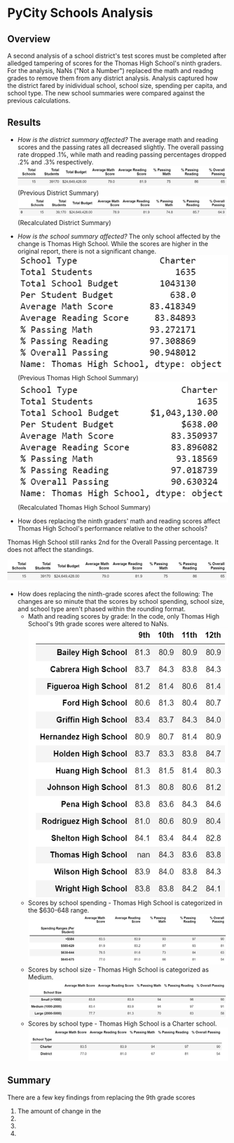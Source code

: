 # PyCity Schools Analysis

## Overview

A second analysis of a school district's test scores must be completed after alledged tampering of scores for the Thomas High School's ninth graders. For the analysis, NaNs ("Not a Number") replaced the math and readng grades to remove them from any district analysis. Analysis captured how the district fared by inidividual school, school size, spending per capita, and school type. The new school summaries were compared against the previous calculations. 

## Results
* *How is the district summary affected?* 
The average math and reading scores and the passing rates all decreased slightly. The overall passing rate dropped .1%, while math and reading passing percentages dropped .2% and .3% respectively. 
![Previous District Summary](./Resources/old_district_summary.png)  (Previous District Summary)
![New District Summary](./Resources/new_district_summary.png) (Recalculated District Summary)

* *How is the school summary affected?*
The only school affected by the change is Thomas High School.  While the scores are higher in the original report, there is not a significant change. 
![Previous District Summary](./Resources/old_THS_Summary.png) (Previous Thomas High School Summary)
![New District Summary](./Resources/new_THS_Summary.png) (Recalculated Thomas High School Summary)


* How does replacing the ninth graders' math and reading scores affect Thomas High School's performance relative to the other schools?

Thomas High School still ranks 2nd for the Overall Passing percentage. It does not affect the standings. 

![Previous District Summary](./Resources/old_district_summary.png)

* How does replacing the ninth-grade scores afect the following: The changes are so minute that the scores by school spending, school size, and school type aren't phased within the rounding format. 
	* Math and reading scores by grade: In the code, only Thomas High School's 9th grade scores were altered to NaNs. 
![School Scores](./Resources/School_summary_with_NaNs.png)
	* Scores by school spending - Thomas High School is categorized in the $630-648 range. 
![School Spending DF](./Resources/new_spending_summary.png)
	* Scores by school size - Thomas High School is categorized as Medium. 
![Scores by school size](./Resources/new_size_summary.png)
	* Scores by school type - Thomas High School is a Charter school.  
![Scores by school type](./Resources/old_type_summary.png)

## Summary
There are a few key findings from replacing the 9th grade scores
1. The amount of change in the 
2. 
3. 
4.